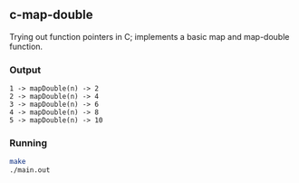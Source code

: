 ## c-map-double
Trying out function pointers in C; implements a basic map and map-double function.


### Output
```
1 -> mapDouble(n) -> 2
2 -> mapDouble(n) -> 4
3 -> mapDouble(n) -> 6
4 -> mapDouble(n) -> 8
5 -> mapDouble(n) -> 10
```

### Running
```bash
make
./main.out
```
